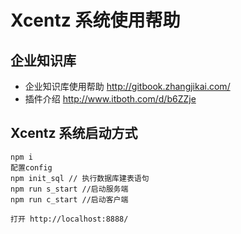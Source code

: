 # Xcentz 系统使用帮助


## 企业知识库
- 企业知识库使用帮助  http://gitbook.zhangjikai.com/
- 插件介绍  http://www.itboth.com/d/b6ZZje

## Xcentz 系统启动方式
```
npm i
配置config
npm init_sql // 执行数据库建表语句
npm run s_start //启动服务端
npm run c_start //启动客户端

打开 http://localhost:8888/
```